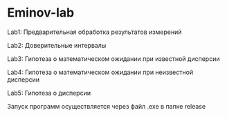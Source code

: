 # Eminov-lab
 
Lab1: Предварительная обработка результатов измерений

Lab2: Доверительные интервалы

Lab3: Гипотеза о математическом ожидании при известной дисперсии

Lab4: Гипотеза о математическом ожидании при неизвестной дисперсии

Lab5: Гипотеза о дисперсии


Запуск программ осуществляется через файл .exe в папке release
